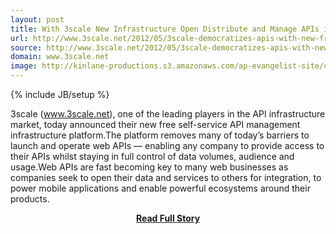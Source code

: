 ```yaml
---
layout: post
title: With 3scale New Infrastructure Open Distribute and Manage APIs in Just Three Easy Steps
url: http://www.3scale.net/2012/05/3scale-democratizes-apis-with-new-free-self-service-api-management-infrastructure/
source: http://www.3scale.net/2012/05/3scale-democratizes-apis-with-new-free-self-service-api-management-infrastructure/
domain: www.3scale.net
image: http://kinlane-productions.s3.amazonaws.com/ap-evangelist-site/curated/screenshots/9352_api500_com.png
---
```

{% include JB/setup %}<p>3scale (www.3scale.net), one of the leading players in the API infrastructure market, today announced their new free self-service API management infrastructure platform.The platform removes many of today’s barriers to launch and operate web APIs — enabling any company to provide access to their APIs whilst staying in full control of data volumes, audience and usage.Web APIs are fast becoming key to many web businesses as companies seek to open their data and services to others for integration, to power mobile applications and enable powerful ecosystems around their products.</p>
<center><p><a href="http://www.3scale.net/2012/05/3scale-democratizes-apis-with-new-free-self-service-api-management-infrastructure/" style='padding:25px; font-sze:18px; font-weight: bold;'>Read Full Story</a></p></center>
